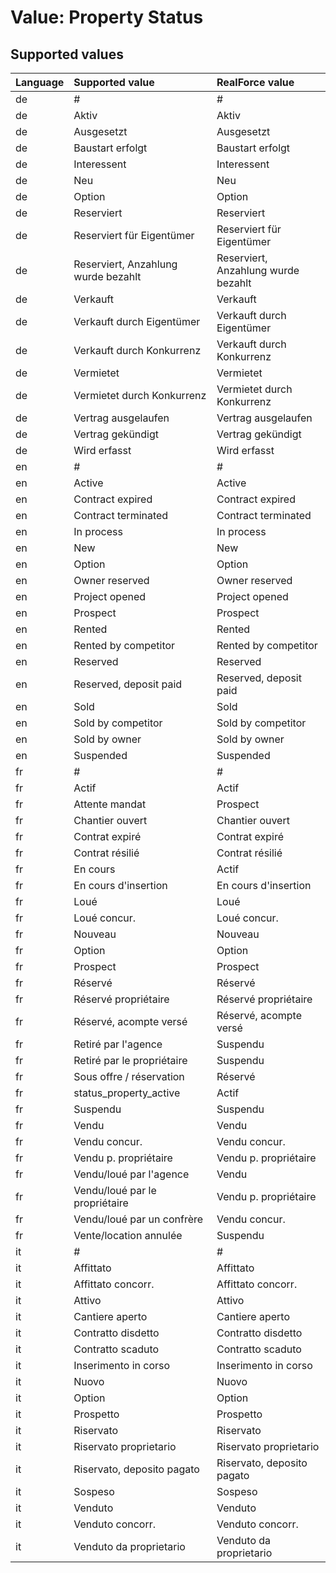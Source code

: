# Value: Property Status

## Supported values

| Language | Supported value | RealForce value |
| :--- | :--- | :--- |
| de | # | # |
| de | Aktiv | Aktiv |
| de | Ausgesetzt | Ausgesetzt |
| de | Baustart erfolgt | Baustart erfolgt |
| de | Interessent | Interessent |
| de | Neu | Neu |
| de | Option | Option |
| de | Reserviert | Reserviert |
| de | Reserviert für Eigentümer | Reserviert für Eigentümer |
| de | Reserviert, Anzahlung wurde bezahlt | Reserviert, Anzahlung wurde bezahlt |
| de | Verkauft | Verkauft |
| de | Verkauft durch Eigentümer | Verkauft durch Eigentümer |
| de | Verkauft durch Konkurrenz | Verkauft durch Konkurrenz |
| de | Vermietet | Vermietet |
| de | Vermietet durch Konkurrenz | Vermietet durch Konkurrenz |
| de | Vertrag ausgelaufen | Vertrag ausgelaufen |
| de | Vertrag gekündigt | Vertrag gekündigt |
| de | Wird erfasst | Wird erfasst |
| en | # | # |
| en | Active | Active |
| en | Contract expired | Contract expired |
| en | Contract terminated | Contract terminated |
| en | In process | In process |
| en | New | New |
| en | Option | Option |
| en | Owner reserved | Owner reserved |
| en | Project opened | Project opened |
| en | Prospect | Prospect |
| en | Rented | Rented |
| en | Rented by competitor | Rented by competitor |
| en | Reserved | Reserved |
| en | Reserved, deposit paid | Reserved, deposit paid |
| en | Sold | Sold |
| en | Sold by competitor | Sold by competitor |
| en | Sold by owner | Sold by owner |
| en | Suspended | Suspended |
| fr | # | # |
| fr | Actif | Actif |
| fr | Attente mandat | Prospect |
| fr | Chantier ouvert | Chantier ouvert |
| fr | Contrat expiré | Contrat expiré |
| fr | Contrat résilié | Contrat résilié |
| fr | En cours | Actif |
| fr | En cours d'insertion | En cours d'insertion |
| fr | Loué | Loué |
| fr | Loué concur. | Loué concur. |
| fr | Nouveau | Nouveau |
| fr | Option | Option |
| fr | Prospect | Prospect |
| fr | Réservé | Réservé |
| fr | Réservé propriétaire | Réservé propriétaire |
| fr | Réservé, acompte versé | Réservé, acompte versé |
| fr | Retiré par l'agence | Suspendu |
| fr | Retiré par le propriétaire | Suspendu |
| fr | Sous offre / réservation | Réservé |
| fr | status_property_active | Actif |
| fr | Suspendu | Suspendu |
| fr | Vendu | Vendu |
| fr | Vendu concur. | Vendu concur. |
| fr | Vendu p. propriétaire | Vendu p. propriétaire |
| fr | Vendu/loué par l'agence | Vendu |
| fr | Vendu/loué par le propriétaire | Vendu p. propriétaire |
| fr | Vendu/loué par un confrère | Vendu concur. |
| fr | Vente/location annulée | Suspendu |
| it | # | # |
| it | Affittato | Affittato |
| it | Affittato concorr. | Affittato concorr. |
| it | Attivo | Attivo |
| it | Cantiere aperto | Cantiere aperto |
| it | Contratto disdetto | Contratto disdetto |
| it | Contratto scaduto | Contratto scaduto |
| it | Inserimento in corso | Inserimento in corso |
| it | Nuovo | Nuovo |
| it | Option | Option |
| it | Prospetto | Prospetto |
| it | Riservato | Riservato |
| it | Riservato proprietario | Riservato proprietario |
| it | Riservato, deposito pagato | Riservato, deposito pagato |
| it | Sospeso | Sospeso |
| it | Venduto | Venduto |
| it | Venduto concorr. | Venduto concorr. |
| it | Venduto da proprietario | Venduto da proprietario |

